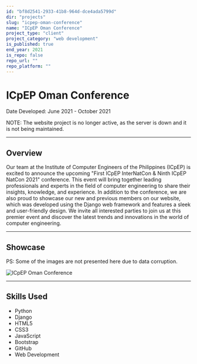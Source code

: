 ```yaml
---
id: "bf8d2541-2933-41b8-964d-dce4ada5799d"
dir: "projects"
slug: "icpep-oman-conference"
name: "ICpEP Oman Conference"
project_type: "client"
project_category: "web development"
is_published: true
end_year: 2021
is_repo: false
repo_url: ""
repo_platform: ""
---
```


# ICpEP Oman Conference

Date Developed: June 2021 - October 2021

NOTE: The website project is no longer active, as the server is down and it is not being maintained.

---

## Overview

Our team at the Institute of Computer Engineers of the Philippines (ICpEP) is excited to announce the upcoming "First ICpEP InterNatCon & Ninth ICpEP NatCon 2021" conference. This event will bring together leading professionals and experts in the field of computer engineering to share their insights, knowledge, and experience. In addition to the conference, we are also proud to showcase our new and previous members on our website, which was developed using the Django web framework and features a sleek and user-friendly design. We invite all interested parties to join us at this premier event and discover the latest trends and innovations in the world of computer engineering.

---

## Showcase

PS: Some of the images are not presented here due to data corruption.

![ICpEP Oman Conference](https://i.imgur.com/LYB6u2M.jpg)

---

## Skills Used

- Python
- Django
- HTML5
- CSS3
- JavaScript
- Bootstrap
- GitHub
- Web Development

